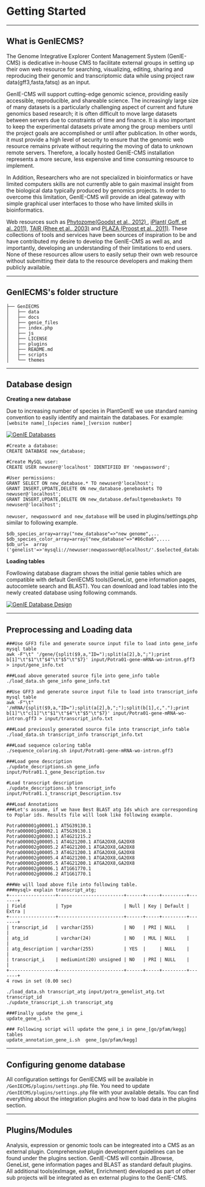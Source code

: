 Getting Started
=============


------------
What is GenIECMS?
------------

The Genome Integrative Explorer Content Management System (GenIE-CMS) is dedicative in-house CMS to facilitate external groups in setting up their own web resource for searching, visualizing, editing, sharing and reproducing their genomic and transcriptomic data while using project raw data(gff3,fasta,fatsq) as an input.

GenIE-CMS will support cutting-edge genomic science, providing easily accessible, reproducible, and shareable science. The increasingly large size of many datasets is a particularly challenging aspect of current and future genomics based research; it is often difficult to move large datasets between servers due to constraints of time and finance. It is also important to keep the experimental datasets private among the group members until the project goals are accomplished or until after publication. In other words, it must provide a high level of security to ensure that the genomic web resource remains private without requiring the moving of data to unknown remote servers. Therefore, a locally hosted GenIE-CMS installation represents a more secure, less expensive and time consuming resource to implement.

In Addition, Researchers who are not specialized in bioinformatics or have limited computers skills are not currently able to gain maximal insight from the biological data typically produced by genomics projects. In order to overcome this limitation, GenIE-CMS will provide an ideal gateway with simple graphical user interfaces to those who have limited skills in bioinformatics.

Web resources such as <a target="_blank" href="http://www.ncbi.nlm.nih.gov/pmc/articles/PMC3245001/">Phytozome(Goodst et al., 2012) </a>, <a target="_blank"  href="http://www.ncbi.nlm.nih.gov/pmc/articles/PMC3355756/">iPlant( Goff. et al.,2011)</a>, <a  target="_blank" href="https://academic.oup.com/nar/article/31/1/224/2401365/The-Arabidopsis-Information-Resource-TAIR-a-model">TAIR (Rhee et al., 2003)</a> and <a target="_blank"  href="http://www.plantphysiol.org/content/158/2/590">PLAZA (Proost et al., 2011)</a>. These collections of tools and services have been sources of inspiration to be and have contributed my desire to develop the GenIE-CMS as well as, and importantly, developing an understanding of their limitations to end users. None of these resources allow users to easily setup their own web resource without submitting their data to the resource developers and making them publicly available.


------------------
GenIECMS's folder structure
------------------
```
├── GenIECMS 
│   ├── data
│   ├── docs   
│   ├── genie_files   
│   ├── index.php   
│   ├── js   
│   ├── LICENSE   
│   ├── plugins   
│   ├── README.md   
│   ├── scripts   
│   └── themes   
```
-------------------------
Database design
-------------------------

**Creating a new database**

Due to increasing number of species in PlantGenIE we use standard naming convention to easily identify and maintain the databases. For example: ```[website name]_[species name]_[version number]``` 

[![GenIE Databases](https://github.com/irusri/GenIECMS/blob/master/docs/images/genie_databases.png?raw=true "GenIE Databases")](https://raw.githubusercontent.com/irusri/GenIECMS/master/docs/images/genie_databases.png)

```
#Create a database:
CREATE DATABASE new_database;

#Create MySQL user:
CREATE USER newuser@'localhost' IDENTIFIED BY 'newpassword';

#User permissions:
GRANT SELECT ON new_database.* TO newuser@'localhost';
GRANT INSERT,UPDATE,DELETE ON new_database.genebaskets TO newuser@'localhost';
GRANT INSERT,UPDATE,DELETE ON new_database.defaultgenebaskets TO newuser@'localhost';
``` 
```newuser, newpassword and new_database``` will be used in plugins/settings.php similar to following example.
```
$db_species_array=array("new_database"=>"new genome",...
$db_species_color_array=array("new_database"=>"#86c0a6",....
$db_url=  array ('genelist'=>'mysqli://newuser:newpassword@localhost/'.$selected_database); 
```
**Loading tables**

Fowllowing database diagram shows the initial genie tables which are compatible with default GenIECMS tools(GeneList, gene information pages, autocomlete search and BLAST). You can download and load tables into the newly created database using following commands.

[![GenIE Database Design](https://github.com/irusri/GenIECMS/blob/master/docs/images/GenIE_DB.png?raw=true "GenIE Database Design")](https://raw.githubusercontent.com/irusri/GenIECMS/master/docs/images/GenIE_DB.png)

---------------------------
Preprocessing and Loading data
---------------------------
```
###Use GFF3 file and generate source input file to load into gene_info mysql table
awk -F"\t" '/gene/{split($9,a,"ID=");split(a[2],b,";");print b[1]"\t"$1"\t"$4"\t"$5"\t"$7}' input/Potra01-gene-mRNA-wo-intron.gff3 > input/gene_info.txt

###Load above generated source file into gene_info table
./load_data.sh gene_info gene_info.txt

##Use GFF3 and generate source input file to load into transcript_info mysql table
awk -F"\t" '/mRNA/{split($9,a,"ID=");split(a[2],b,";");split(b[1],c,".");print b[1]"\t"c[1]"\t"$1"\t"$4"\t"$5"\t"$7}' input/Potra01-gene-mRNA-wo-intron.gff3 > input/transcript_info.txt

###Load previously generated source file into transcript_info table
./load_data.sh transcript_info transcript_info.txt

###Load sequence coloring table
./sequence_coloring.sh input/Potra01-gene-mRNA-wo-intron.gff3

###Load gene description
./update_descriptions.sh gene_info input/Potra01.1_gene_Description.tsv

#Load transcript description
./update_descriptions.sh transcript_info input/Potra01.1_transcript_Description.tsv

###Load Annotations
###Let's assume, if we have Best BLAST atg Ids which are corresponding to Poplar ids. Results file will look like following example.

Potra000001g00001.1 AT5G39130.1
Potra000001g00002.1 AT5G39130.1
Potra000002g00003.1 AT4G21215.2
Potra000002g00005.1 AT4G21200.1 ATGA2OX8,GA2OX8
Potra000002g00005.2 AT4G21200.1 ATGA2OX8,GA2OX8
Potra000002g00005.3 AT4G21200.1 ATGA2OX8,GA2OX8
Potra000002g00005.4 AT4G21200.1 ATGA2OX8,GA2OX8
Potra000002g00005.5 AT4G21200.1 ATGA2OX8,GA2OX8
Potra000002g00006.1 AT1G61770.1
Potra000002g00006.2 AT1G61770.1

###We will load above file into following table.
###mysql> explain transcript_atg;
+-----------------+------------------------+------+-----+---------+-------+
| Field           | Type                   | Null | Key | Default | Extra |
+-----------------+------------------------+------+-----+---------+-------+
| transcript_id   | varchar(255)           | NO   | PRI | NULL    |       |
| atg_id          | varchar(24)            | NO   | MUL | NULL    |       |
| atg_description | varchar(255)           | YES  |     | NULL    |       |
| transcript_i    | mediumint(20) unsigned | NO   | PRI | NULL    |       |
+-----------------+------------------------+------+-----+---------+-------+
4 rows in set (0.00 sec)

./load_data.sh transcript_atg input/potra_genelist_atg.txt transcript_id
./update_transcript_i.sh transcript_atg

###Finally update the gene_i
update_gene_i.sh

### Following script will update the gene_i in gene_[go/pfam/kegg] tables
update_annotation_gene_i.sh  gene_[go/pfam/kegg]
```
-------------------------
Configuring genome database
-------------------------

All configuration settings for GenIECMS will be available in ```/GenIECMS/plugins/settings.php``` file. You need to update ```/GenIECMS/plugins/settings.php``` file with your available details. You can find everything about the integration plugins and how to load data in the plugins section.

-------------------------
Plugins/Modules
-------------------------

Analysis, expression or genomic tools can be integreated into a CMS as an external plugin. Comprehensive plugin development guidelines can be found under the plugins section. GenIE-CMS will contain JBrowse, GeneList, gene information pages and BLAST as standard default plugins. All additional tools(exImage, exNet, Enrichment) developed as part of other sub projects will be integrated as en external plugins to the GenIE-CMS. 


